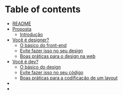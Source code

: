 # Table of contents

* [README](README.md)
* [Proposta](proposta/README.md)
  * [Introdução](proposta/introducao.md)
* [Você é designer?](voce-e-designer/README.md)
  * [O básico do front-end](voce-e-designer/o-basico-do-front-end.md)
  * [Evite fazer isso no seu design](voce-e-designer/evite-fazer-isso-no-seu-design.md)
  * [Boas práticas para o design na web](voce-e-designer/boas-praticas-para-o-design-na-web.md)
* [Você é dev?](voce-e-dev/README.md)
  * [O básico do design](voce-e-dev/o-basico-do-design.md)
  * [Evite fazer isso no seu código](voce-e-dev/evite-fazer-isso-no-seu-codigo.md)
  * [Boas práticas para a codificação de um layout](voce-e-dev/boas-praticas-para-a-codificacao-de-um-layout.md)
*
*
